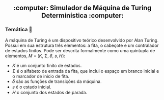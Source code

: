 <div align="center">
  <h2> :computer: Simulador de Máquina de Turing Determinística :computer: </h2>
</div>

### Temática :mag_right:
A máquina de Turing é um dispositivo teórico desenvolvido por Alan Turing. Possui em sua estrutura três elementos: a fita, o cabeçote e um contralador de estados finitos. Pode ser descrita formalmente como uma quíntupla de elementos, 𝑀 = (𝐾, Σ, 𝛿, 𝑠, 𝐻): 
  * 𝐾 é um conjunto finito de estados.
  * Σ é o alfabeto de entrada da fita, que inclui o espaço em branco inicial e o marcador de inicio de fita.
  * 𝛿 são as funções de transições da máquina.
  * 𝑠 é o estado inicial.
  * 𝐻 o conjunto dos estados de parada.
